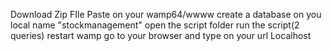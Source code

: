 Download Zip FIle
Paste on your wamp64/wwww
create a database on you local name "stockmanagement"
open the script folder
run the script(2 queries)
restart wamp
go to your browser and type on your url Localhost
